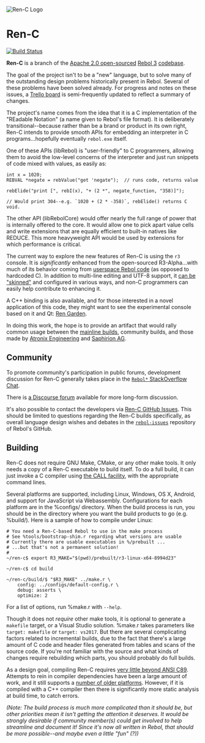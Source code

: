 ![Ren-C Logo][100]

# Ren-C
[![Build Status][101]](https://travis-ci.org/metaeducation/ren-c)


**Ren-C** is a branch of the [Apache 2.0 open-sourced][1] [Rebol 3][2] [codebase](https://github.com/rebol/rebol).

[1]: http://www.rebol.com/cgi-bin/blog.r?view=0519
[2]: https://en.wikipedia.org/wiki/Rebol

The goal of the project isn't to be a "new" language, but to solve many of the
outstanding design problems historically present in Rebol.  Several of these
problems have been solved already.  For progress and notes on these issues, a
[Trello board][3] is semi-frequently updated to reflect a summary of changes.

[3]: https://trello.com/b/l385BE7a/rebol3-porting-guide-ren-c-branch

The project's name comes from the idea that it is a C implementation of the
"REadable Notation" (a name given to Rebol's file format).  It is deliberately
transitional--because rather than be a brand or product in its own right,
Ren-C intends to provide smooth APIs for embedding an interpreter in C
programs...hopefully eventually `rebol.exe` itself.

One of these APIs (libRebol) is "user-friendly" to C programmers, allowing
them to avoid the  low-level concerns of the interpreter and just run snippets
of code mixed with values, as easily as:

    int x = 1020;
    REBVAL *negate = rebValue("get 'negate");  // runs code, returns value

    rebElide("print [", rebI(x), "+ (2 *", negate_function, "358)]");

    // Would print 304--e.g. `1020 + (2 * -358)`, rebElide() returns C void.

The other API (libRebolCore) would offer nearly the full range of power that
is internally offered to the core.  It would allow one to pick apart value
cells and write extensions that are equally efficient to built-in natives like
REDUCE.  This more heavyweight API would be used by extensions for which
performance is critical.

The current way to explore the new features of Ren-C is using the `r3`
console.  It is *significantly* enhanced from the open-sourced R3-Alpha...with
much of its behavior coming from [userspace Rebol code][4] (as opposed to
hardcoded C).  In addition to multi-line editing and UTF-8 support, it
[can be "skinned"][5] and configured in various ways, and non-C programmers
can easily help contribute to enhancing it.

[4]: https://github.com/metaeducation/ren-c/blob/master/src/os/host-console.r 
[5]: https://github.com/r3n/reboldocs/wiki/User-and-Console 

A C++ binding is also available, and for those interested in a novel
application of this code, they might want to see the experimental console
based on it and Qt: [Ren Garden][6].

[6]: http://rencpp.hostilefork.com

In doing this work, the hope is to provide an artifact that would rally common
usage between the [mainline builds][7], community builds, and those made by
[Atronix Engineering][8] and [Saphirion AG][9].

[7]: http://rebolsource.net
[8]: http://www.atronixengineering.com/downloads
[9]: http://development.saphirion.com/rebol/saphir/


## Community

To promote community's participation in public forums, development discussion
for Ren-C generally takes place in the [`Rebol*` StackOverflow Chat][10].

[10]: http://rebolsource.net/go/chat-faq

There is [a Discourse forum][11] available for more long-form discussion.

[11]: https://forum.rebol.info

It's also possible to contact the developers via [Ren-C GitHub Issues][11].
This should be limited to questions regarding the Ren-C builds specifically,
as overall language design wishes and debates in the [`rebol-issues`][12]
repository of Rebol's GitHub.

[12]: https://github.com/metaeducation/ren-c/issues
[13]: https://github.com/rebol/rebol-issues/issues


## Building

Ren-C does not require GNU Make, CMake, or any other make tools.  It only
needs a copy of a Ren-C executable to build itself.  To do a full build, it
can just invoke a C compiler using [the CALL facility][14], with the
appropriate command lines.

[14]: http://www.rebol.com/docs/shell.html

Several platforms are supported, including Linux, Windows, OS X, Android, and
support for JavaScript via Webassembly.  Configurations for each platform are
in the %configs/ directory.  When the build process is run, you should be in
the directory where you want the build products to go (e.g. %build/).  Here
is a sample of how to compile under Linux:

    # You need a Ren-C-based Rebol to use in the make process
    # See %tools/bootstrap-shim.r regarding what versions are usable
    # Currently there are usable executables in %/prebuilt ...
    # ...but that's not a permanent solution!
    #
    ~/ren-c$ export R3_MAKE="$(pwd)/prebuilt/r3-linux-x64-8994d23"

    ~/ren-c$ cd build

    ~/ren-c/build/$ "$R3_MAKE" ../make.r \
        config: ../configs/default-config.r \
        debug: asserts \
        optimize: 2

For a list of options, run %make.r with `--help`.

Though it does not *require* other make tools, it is optional to generate a
`makefile` target, or a Visual Studio solution.  %make.r takes parameters like
`target: makefile` or `target: vs2017`.  But there are several complicating
factors related to incremental builds, due to the fact that there's a large
amount of C code and header files generated from tables and scans of the
source code.  If you're not familiar with the source and what kinds of changes
require rebuilding which parts, you should probably do full builds.

As a design goal, compiling Ren-C requires [very little beyond ANSI C89][15].
Attempts to rein in compiler dependencies have been a large amount of work,
and it still supports a [number of older platforms][16].  However, if it is
compiled with a C++ compiler then there is significantly more static analysis
at build time, to catch errors.

*(Note: The build process is much more complicated than it should be, but
other priorities mean it isn't getting the attention it deserves.  It would be
strongly desirable if community member(s) could get involved to help
streamline and document it!  Since it's now *all* written in Rebol, that
should be more possible--and maybe even a little "fun" (?))*

[15]: https://github.com/metaeducation/ren-c/wiki/On-Building-Ren-C-With-Cpp-Compilers 
[16]: https://github.com/metaeducation/ren-c/blob/master/make/tools/systems.r

[100]: https://raw.githubusercontent.com/metaeducation/ren-c/master/docs/ren-c-logo.png
[101]: https://travis-ci.org/metaeducation/ren-c.svg?branch=master
